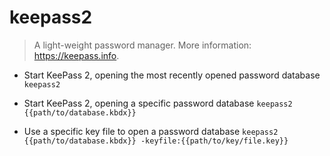 # keepass2
> A light-weight password manager.
> More information: <https://keepass.info>.

- Start KeePass 2, opening the most recently opened password database
`keepass2`

- Start KeePass 2, opening a specific password database
`keepass2 {{path/to/database.kbdx}}`

- Use a specific key file to open a password database
`keepass2 {{path/to/database.kbdx}} -keyfile:{{path/to/key/file.key}}`
